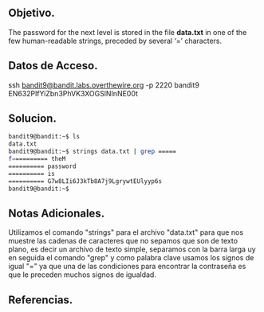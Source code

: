 ## Objetivo.
The password for the next level is stored in the file **data.txt** in one of the few human-readable strings, preceded by several ‘=’ characters.

## Datos de Acceso.
ssh bandit9@bandit.labs.overthewire.org -p 2220
bandit9
EN632PlfYiZbn3PhVK3XOGSlNInNE00t

## Solucion.
``` bash
bandit9@bandit:~$ ls
data.txt
bandit9@bandit:~$ strings data.txt | grep =====
f========== theM
========== password
========== is
========== G7w8LIi6J3kTb8A7j9LgrywtEUlyyp6s
bandit9@bandit:~$

```

## Notas Adicionales.
Utilizamos el comando "strings" para el archivo "data.txt" para que nos muestre las cadenas de caracteres que no sepamos que son de texto plano, es decir un archivo de texto simple, separamos con la barra larga uy en seguida el comando "grep" y como palabra clave usamos los signos de igual "=" ya que una de las condiciones para encontrar la contraseña es que le preceden muchos signos de igualdad.

## Referencias.